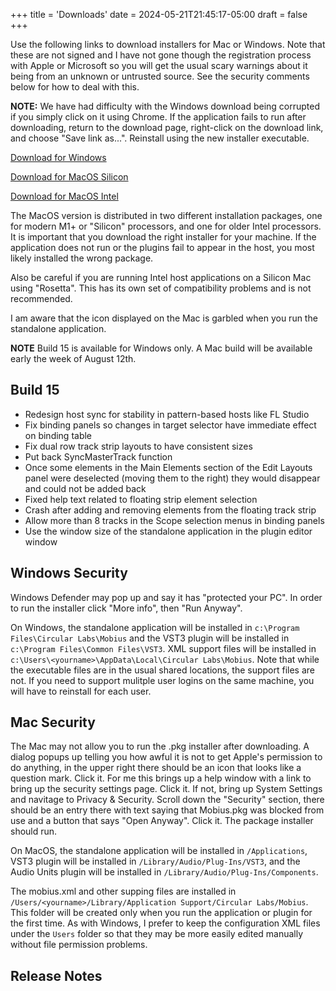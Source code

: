 +++
title = 'Downloads'
date = 2024-05-21T21:45:17-05:00
draft = false
+++

Use the following links to download installers for Mac or Windows.  Note that these are not signed and I have not gone though the registration process with Apple or Microsoft so you will get the usual scary warnings about it being from an unknown or untrusted source.  See the security comments below for how to deal with this.

**NOTE:** We have had difficulty with the Windows download being corrupted if you simply click on it using Chrome.  If the application fails to run after downloading, return to the download page, right-click on the download link, and choose "Save link as...".   Reinstall using the new installer executable.

[Download for Windows](https://www.mobiuslooper.com/MobiusSetup.exe)

[Download for MacOS Silicon](https://www.mobiuslooper.com/Mobius.pkg)

[Download for MacOS Intel](https://www.mobiuslooper.com/MobiusIntel.pkg)

The MacOS version is distributed in two different installation packages, one for modern M1+ or "Silicon" processors, and one for older Intel processors.  It is important that you download the right installer for your machine.  If the application does not run or the plugins fail to appear in the host, you most likely installed the wrong package.

Also be careful if you are running Intel host applications on a Silicon Mac using "Rosetta".  This has its own set of compatibility problems and is not recommended.

I am aware that the icon displayed on the Mac is garbled when you run the standalone application.

**NOTE** Build 15 is available for Windows only.  A Mac build will be available early the week of August 12th.

## Build 15

- Redesign host sync for stability in pattern-based hosts like FL Studio
- Fix binding panels so changes in target selector have immediate effect on binding table
- Fix dual row track strip layouts to have consistent sizes
- Put back SyncMasterTrack function
- Once some elements in the Main Elements section of the Edit Layouts panel were deselected (moving them to the right) they would disappear and could not be added back
- Fixed help text related to floating strip element selection
- Crash after adding and removing elements from the floating track strip  
- Allow more than 8 tracks in the Scope selection menus in binding panels
- Use the window size of the standalone application in the plugin editor window

## Windows Security

Windows Defender may pop up and say it has "protected your PC".  In order to run the installer click "More info", then "Run Anyway".

On Windows, the standalone application will be installed in `c:\Program Files\Circular Labs\Mobius` and the VST3 plugin will be installed
in `c:\Program Files\Common Files\VST3`.   XML support files will be installed in `c:\Users\<yourname>\AppData\Local\Circular Labs\Mobius`.
Note that while the executable files are in the usual shared locations, the support files are not.  If you need to support mulitple user logins on
the same machine, you will have to reinstall for each user.

## Mac Security

The Mac may not allow you to run the .pkg installer after downloading.  A dialog popups up telling you how awful it is not to get Apple's permission to do anything, in the upper right there should be an icon that looks like a question mark.  Click it.  For me this brings up a help window with a link to bring up the security settings page.  Click it.  If not, bring up System Settings and navitage to Privacy & Security.  Scroll down the "Security" section, there should be an entry there with text saying that Mobius.pkg was blocked from use and a button that says "Open Anyway".  Click it.  The package installer should run.

On MacOS, the standalone application will be installed in `/Applications`, VST3 plugin will be installed in `/Library/Audio/Plug-Ins/VST3`, and the Audio Units plugin will be installed in `/Library/Audio/Plug-Ins/Components`.

The mobius.xml and other supping files are installed in `/Users/<yourname>/Library/Application Support/Circular Labs/Mobius`.  This folder will be created only when you run the application or plugin for the first time.  As with Windows, I prefer to keep the configuration XML files under the `Users` folder so that they may be more easily edited manually without file permission problems.

## Release Notes
